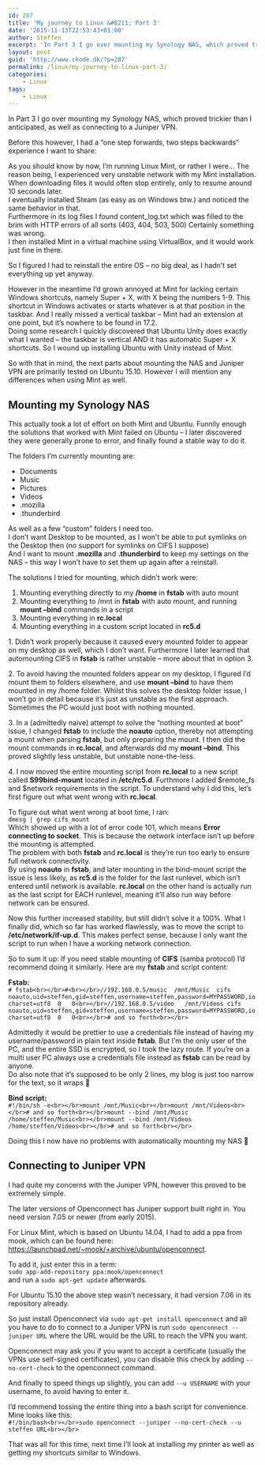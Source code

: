 ```yaml
---
id: 287
title: 'My journey to Linux &#8211; Part 3'
date: '2015-11-13T22:53:43+01:00'
author: Steffen
excerpt: 'In Part 3 I go over mounting my Synology NAS, which proved trickier than I anticipated, as well as connecting to a Juniper VPN.'
layout: post
guid: 'http://www.ckode.dk/?p=287'
permalink: /linux/my-journey-to-linux-part-3/
categories:
    - Linux
tags:
    - Linux
---
```


In Part 3 I go over mounting my Synology NAS, which proved trickier than I anticipated, as well as connecting to a Juniper VPN.

Before this however, I had a “one step forwards, two steps backwards” experience I want to share:

As you should know by now, I’m running Linux Mint, or rather I were… The reason being, I experienced very unstable network with my Mint installation. When downloading files it would often stop entirely, only to resume around 10 seconds later.  
I eventually installed Steam (as easy as on Windows btw.) and noticed the same behavior in that.  
Furthermore in its log files I found content\_log.txt which was filled to the brim with HTTP errors of all sorts (403, 404, 503, 500) Certainly something was wrong.  
I then installed Mint in a virtual machine using VirtualBox, and it would work just fine in there.

So I figured I had to reinstall the entire OS – no big deal, as I hadn’t set everything up yet anyway.

However in the meantime I’d grown annoyed at Mint for lacking certain Windows shortcuts, namely Super + X, with X being the numbers 1-9. This shortcut in Windows activates or starts whatever is at that position in the taskbar. And I really missed a vertical taskbar – Mint had an extension at one point, but it’s nowhere to be found in 17.2.  
Doing some research I quickly discovered that Ubuntu Unity does exactly what I wanted – the taskbar is vertical AND it has automatic Super + X shortcuts. So I wound up installing Ubuntu with Unity instead of Mint.

So with that in mind, the next parts about mounting the NAS and Juniper VPN are primarily tested on Ubuntu 15.10. However I will mention any differences when using Mint as well.

<a name="NAS"></a>

## Mounting my Synology NAS

This actually took a lot of effort on both Mint and Ubuntu. Funnily enough the solutions that worked with Mint failed on Ubuntu – I later discovered they were generally prone to error, and finally found a stable way to do it.

The folders I’m currently mounting are:

- Documents
- Music
- Pictures
- Videos
- .mozilla
- .thunderbird

As well as a few “custom” folders I need too.  
I don’t want Desktop to be mounted, as I won’t be able to put symlinks on the Desktop then (no support for symlinks on CIFS I suppose)  
And I want to mount **.mozilla** and **.thunderbird** to keep my settings on the NAS – this way I won’t have to set them up again after a reinstall.

The solutions I tried for mounting, which didn’t work were:

1. Mounting everything directly to my **/home** in **fstab** with auto mount
2. Mounting everything to /mnt in **fstab** with auto mount, and running **mount –bind** commands in a script
3. Mounting everything in **rc.local**
4. Mounting everything in a custom script located in **rc5.d**

1\. Didn’t work properly because it caused every mounted folder to appear on my desktop as well, which I don’t want. Furthermore I later learned that automounting CIFS in **fstab** is rather unstable – more about that in option 3.

2\. To avoid having the mounted folders appear on my desktop, I figured I’d mount them to folders elsewhere, and use **mount –bind** to have them mounted in my /home folder. Whilst this solves the desktop folder issue, I won’t go in detail because it’s just as unstable as the first approach. Sometimes the PC would just boot with nothing mounted.

3\. In a (admittedly naive) attempt to solve the “nothing mounted at boot” issue, I changed **fstab** to include the **noauto** option, thereby not attempting a mount when parsing **fstab**, but only preparing the mount. I then did the mount commands in **rc.local**, and afterwards did my **mount –bind**. This proved slightly less unstable, but unstable none-the-less.

4\. I now moved the entire mounting script from **rc.local** to a new script called **S99bind-mount** located in **/etc/rc5.d**. Furthmore I added $remote\_fs and $network requirements in the script. To understand why I did this, let’s first figure out what went wrong with **rc.local**.

To figure out what went wrong at boot time, I ran:  
`dmesg | grep cifs_mount`  
Which showed up with a lot of error code 101, which means **Error connecting to socket**. This is because the network interface isn’t up before the mounting is attempted.  
The problem with both **fstab** and **rc.local** is they’re run too early to ensure full network connectivity.  
By using **noauto** in **fstab**, and later mounting in the bind-mount script the issue is less likely, as **rc5.d** is the folder for the last runlevel, which isn’t entered until network is available. **rc.local** on the other hand is actually run as the last script for EACH runlevel, meaning it’ll also run way before network can be ensured.

Now this further increased stability, but still didn’t solve it a 100%. What I finally did, which so far has worked flawlessly, was to move the script to **/etc/network/if-up.d**. This makes perfect sense, because I only want the script to run when I have a working network connection.

So to sum it up: If you need stable mounting of **CIFS** (samba protocol) I’d recommend doing it similarly. Here are my **fstab** and script content:

**Fstab:**  
`# fstab<br></br>#<br></br>//192.168.0.5/music	/mnt/Music	cifs	noauto,uid=steffen,gid=steffen,username=steffen,password=MYPASSWORD,iocharset=utf8	0	0<br></br>//192.168.0.5/video	/mnt/Videos	cifs	noauto,uid=steffen,gid=steffen,username=steffen,password=MYPASSWORD,iocharset=utf8	0	0<br></br># and so forth<br></br>`

Admittedly it would be prettier to use a credentials file instead of having my username/password in plain text inside **fstab**. But I’m the only user of the PC, and the entire SSD is encrypted, so I took the lazy route. If you’re on a multi user PC always use a credentials file instead as **fstab** can be read by anyone.  
Do also note that it’s supposed to be only 2 lines, my blog is just too narrow for the text, so it wraps 🙁

**Bind script:**  
`#!/bin/sh -e<br></br>mount /mnt/Music<br></br>mount /mnt/Videos<br></br># and so forth<br></br>mount --bind /mnt/Music /home/steffen/Music<br></br>mount --bind /mnt/Videos /home/steffen/Videos<br></br># and so forth<br></br>`

Doing this I now have no problems with automatically mounting my NAS 🙂

<a name="Juniper"></a>

## Connecting to Juniper VPN

I had quite my concerns with the Juniper VPN, however this proved to be extremely simple.

The later versions of Openconnect has Juniper support built right in. You need version 7.05 or newer (from early 2015).

For Linux Mint, which is based on Ubuntu 14.04, I had to add a ppa from mook, which can be found here: <https://launchpad.net/~mook/+archive/ubuntu/openconnect>.

To add it, just enter this in a term:  
`sudo app-add-repository ppa:mook/openconnect`  
and run a `sudo apt-get update` afterwards.

For Ubuntu 15.10 the above step wasn’t necessary, it had version 7.06 in its repository already.

So just install Openconnect via `sudo apt-get install openconnect` and all you have to do to connect to a Juniper VPN is run `sudo openconnect --juniper URL` where the URL would be the URL to reach the VPN you want.

Openconnect may ask you if you want to accept a certificate (usually the VPNs use self-signed certificates), you can disable this check by adding `--no-cert-check` to the openconnect command.

And finally to speed things up slightly, you can add `--u USERNAME` with your username, to avoid having to enter it.

I’d recommend tossing the entire thing into a bash script for convenience. Mine looks like this:  
`#!/bin/bash<br></br>sudo openconnect --juniper --no-cert-check --u steffen URL<br></br>`

That was all for this time, next time I’ll look at installing my printer as well as getting my shortcuts similar to Windows.
